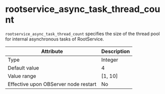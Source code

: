 # rootservice_async_task_thread_count

`rootservice_async_task_thread_count` specifies the size of the thread pool for internal asynchronous tasks of RootService.

| **Attribute** | **Description** |
|------------------|-----------|
| Type | Integer |
| Default value | 4 |
| Value range | \[1, 10\] |
| Effective upon OBServer node restart | No |
